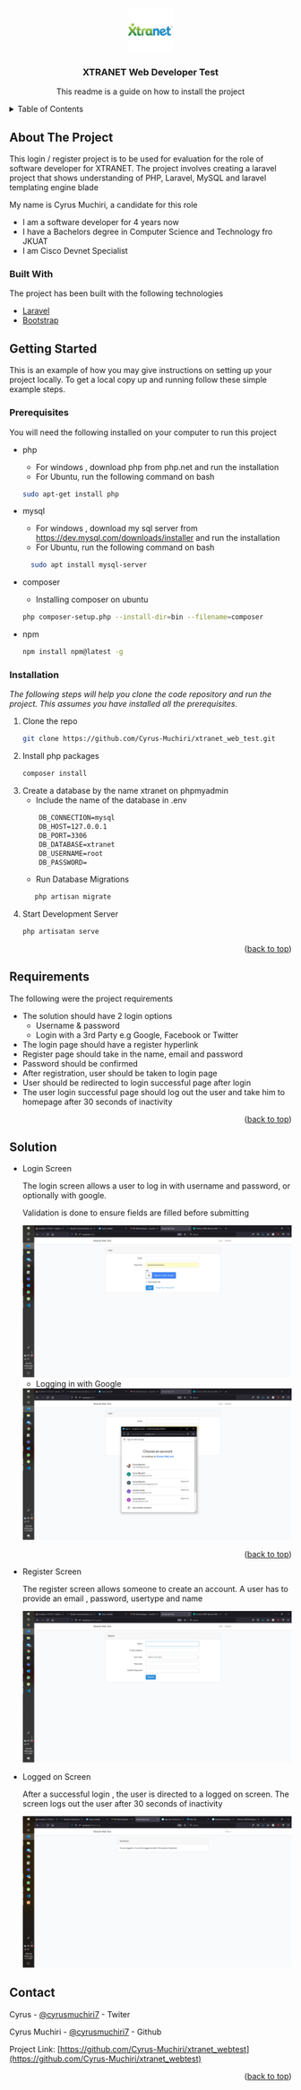 <div id="top"></div>


<!-- PROJECT LOGO -->
<br />
<div align="center">
  <a href="">
    <img src="public/images/xtranet.jpg" alt="Logo" width="80" height="80">
  </a>

  <h3 align="center">XTRANET Web Developer Test</h3>

  <p align="center">
   This readme is a guide on how to install the project 
    <br />
    
  </p>
</div>



<!-- TABLE OF CONTENTS -->
<details>
  <summary>Table of Contents</summary>
  <ol>
    <li>
      <a href="#about-the-project">About The Project</a>
      <ul>
        <li><a href="#built-with">Built With</a></li>
      </ul>
    </li>
    <li>
      <a href="#getting-started">Getting Started</a>
      <ul>
        <li><a href="#prerequisites">Prerequisites</a></li>
        <li><a href="#installation">Installation</a></li>
      </ul>
    </li>
    <li><a href="#usage">Requirements</a></li>
    <li><a href="#roadmap">Solution Overview</a></li>
    <li><a href="#contributing">ScreenShots</a></li>
    <li><a href="#contact">Contact</a></li>
    <li><a href="#acknowledgments">Acknowledgments</a></li>
  </ol>
</details>



<!-- ABOUT THE PROJECT -->
## About The Project


This login / register project is to be used for evaluation for the role of software developer for XTRANET. The project involves creating a laravel project that shows understanding of PHP, Laravel, MySQL and laravel templating engine blade

My name is Cyrus Muchiri, a candidate for this role
* I am a software developer for 4 years now
* I have a Bachelors degree in Computer Science and Technology fro JKUAT
* I am Cisco Devnet Specialist





### Built With

The project has been built with the following technologies


* [Laravel](https://laravel.com)
* [Bootstrap](https://getbootstrap.com)




<!-- GETTING STARTED -->
## Getting Started

This is an example of how you may give instructions on setting up your project locally.
To get a local copy up and running follow these simple example steps.

### Prerequisites

You will need the following installed on your computer to run this project
* php
    * For windows , download php from php.net and run the installation
    * For Ubuntu, run the following command on bash

  ```sh
  sudo apt-get install php
  ```
* mysql
    * For windows , download my sql server from 
https://dev.mysql.com/downloads/installer
 and run the installation
    * For Ubuntu, run the following command on bash
  ```sh
    sudo apt install mysql-server
  ```
 * composer
    * Installing composer on ubuntu
    ```sh
    php composer-setup.php --install-dir=bin --filename=composer
    ```
* npm
    ```sh
    npm install npm@latest -g
    ```

### Installation

_The following steps will help you clone the code repository and run the project. This assumes you have installed all the prerequisites._


1.  Clone the repo
    ```sh
    git clone https://github.com/Cyrus-Muchiri/xtranet_web_test.git
    ```
2. Install php packages
   ```sh
   composer install
   ```
3. Create a database  by the name xtranet on phpmyadmin
    * Include the name of the database in .env
    ```env
        DB_CONNECTION=mysql
        DB_HOST=127.0.0.1
        DB_PORT=3306
        DB_DATABASE=xtranet
        DB_USERNAME=root
        DB_PASSWORD=
    ```
    * Run Database Migrations
     ```sh
        php artisan migrate
    ```
4. Start Development Server
   ```js
   php artisatan serve
   ```
<p align="right">(<a href="#top">back to top</a>)</p>



<!-- USAGE EXAMPLES -->
## Requirements

The following were the project requirements
* The solution should have 2 login options
    * Username  & password
    * Login with a 3rd Party e.g Google, Facebook or Twitter
* The login page should have a register hyperlink
* Register page should take in the name, email and password
* Password should be confirmed
* After registration, user should be taken to login page
* User should be redirected to login successful page after login
* The user login successful page should log out the user and take him to homepage after 30 seconds of inactivity

<p align="right">(<a href="#top">back to top</a>)</p>



<!-- ROADMAP -->
## Solution

* Login Screen

    The login screen allows a user to log in with username and password, or optionally with google.

    Validation is done to ensure fields are filled before submitting

    <a href="">
        <img src="public/images/login.png" alt="Logo">
    </a>

    * Logging in with Google <br>

    <a href="">
        <img src="public/images/third_party.png" alt="Logo">
    </a>

    <p align="right">(<a href="#top">back to top</a>)</p>

* Register Screen


    The register screen allows someone to create an account. A user has to provide an email , password, usertype and name
    
    <a href="">
            <img src="public/images/register.png" alt="Logo">
        </a>

* Logged on Screen

    After a successful login , the user is directed to a logged on screen.
    The screen logs out the user after 30 seconds of inactivity

    <a href="">
            <img src="public/images/logged_in.png" alt="Logo">
        </a>




<!-- CONTACT -->
## Contact

Cyrus - [@cyrusmuchiri7](https://twitter.com/your_username)  - Twiter

Cyrus Muchiri - [@cyrusmuchiri7](https://github.com/Cyrus-Muchiri)  - Github

Project Link: [https://github.com/Cyrus-Muchiri/xtranet_webtest](https://github.com/Cyrus-Muchiri/xtranet_webtest)

<p align="right">(<a href="#top">back to top</a>)</p>


